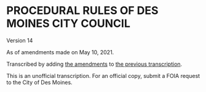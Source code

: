 # PROCEDURAL RULES OF DES MOINES CITY COUNCIL

Version 14

As of amendments made on May 10, 2021.

Transcribed by adding [the amendments](assets/rules-archive/2021_05_10/resolution.pdf) 
to [the previous transcription](#/view/rules-archive~2020_11_09~transcription).

This is an unofficial transcription. For an official copy, submit a FOIA request to the City of Des Moines.
